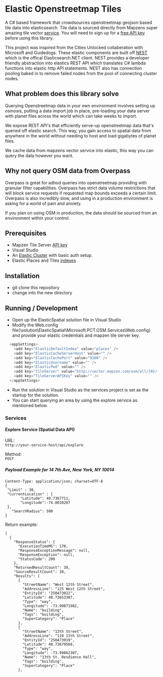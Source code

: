# Elastic Openstreetmap Tiles
A C# based framework that crowdsources openstreetmap geojson based tile data into elasticsearch. Tile data is sourced directly from Mapzens super amazing tile vector [service](https://mapzen.com/projects/vector-tiles/). You will need to sign up for a [free API key](https://mapzen.com/documentation/vector-tiles/api-keys-and-rate-limits/) before using this library.

This project was inspired from the Cities Unlocked collaberation with Microsoft and Guidedogs. These elastic components are built off [NEST](https://github.com/elastic/elasticsearch-net) which is the offical Elasticsearch.NET client. NEST provides a developer friendly abstraction into elastics REST API which translates C# lambda functions into elastic http API statements. NEST also has connection pooling baked in to remove failed nodes from the pool of connecting cluster nodes.

## What problem does this library solve
Querying Openstreetmap data in your own environment involves setting up osmosis, putting a data import job in place, pre-loading your data server with planet files across the world which can take weeks to import. 

We expose REST API's that efficiently serve-up openstreetmap data that's queried off elastic search. This way, you gain access to spatial data from anywhere in the world without needing to host and load gigabytes of planet files. 

We cache data from mapzens vector service into elastic, this way you can query the data however you want.

## Why not query OSM data from Overpass
Overpass is great for adhod queries into openstreetmap providing with granular filter capabilities. Overpass has strict data volume restrictions that will block service requests if requested map bounds exceeds a certain limit. Overpass is also incredibly slow, and using in a production environment is asking for a world of pain and anxiety.

If you plan on using OSM in production, the data should be sourced from an environment within your control. 

## Prerequisites
- Mapzen Tile Server [API key](https://mapzen.com/documentation/vector-tiles/api-keys-and-rate-limits/)
- Visual Studio
- An [Elastic Cluster](https://gist.github.com/erikschlegel/0f4330009c7c5ae83831889609a8bb7c#file-azureelasticclustersetup-md) with basic auth setup.
- Elastic Places and Tiles [indexes](https://github.com/erikschlegel/planet2elastic#setup-elastic-indexes)

## Installation
- git clone <repository-url> this repository
- change into the new directory

## Running / Development
- Open up the ElasticSpatial solution file in Visual Studio
- Modify the Web.config file(\solution\ElasticSpatial\Microsoft.PCT.OSM.Services\Web.config) and provide your elastic credentials and mapzen tile server key.
```C#
  <appSettings>
    <add key="ElasticDefaultIndex" value="places" />
    <add key="ElasticCacheServerHost" value="" />
    <add key="ElasticCachePort" value="9200" />
    <add key="ElasticUsername" value="" />
    <add key="ElasticPwd" value="" />
    <add key="TileServer" value="http://vector.mapzen.com/osm/all/{0}/{1}/{2}.json?api_key={3}" />
    <add key="TileServerAPIKey" value="" />
  </appSettings>
```
- Run the solution in Visual Studio as the services project is set as the startup for the solution.
- You can start querying an area by using the explore service as mentioned below. 

### Services
#### Explore Service (Spatial Data API)
URL:  
`http://your-service-host/api/explore`

Method:  
`POST`

##### Payload Example for 14 7th Ave, New York, NY 10014
```
Content-Type: application/json; charset=UTF-8
{
 "Limit" : 30,
 "CurrentLocation" : {
       "Latitude": 40.7367711,
       "Longitude":-74.0010207
 },
   "SearchRadius": 500
} 

```

Return example:
```
[
  {
    "ResponseStatus": {
      "ExecutionTimeMS": 170,
      "ResponseExceptionMessage": null,
      "ResponseException": null,
      "StatusCode": 200
    },
    "ReturnedResultCount": 30,
    "SourceResultCount": 30,
    "Results": [
      {
        "StreetName": "West 12th Street",
        "AddressLine": "125 West 12th Street",
        "EntityId": "250473022",
        "Latitude": 40.73653307,
        "Type": "way",
        "Longitude": -73.99871982,
        "Name": "building",
        "Tags": "building",
        "SuperCategory": "Place"
      },
      {
        "StreetName": "13th Street",
        "AddressLine": "118 13th Street",
        "EntityId": "250473919",
        "Latitude": 40.73679568,
        "Type": "way",
        "Longitude": -73.99862307,
        "Name": "13th St. Resdience Hall",
        "Tags": "building",
        "SuperCategory": "Place"
      },
```